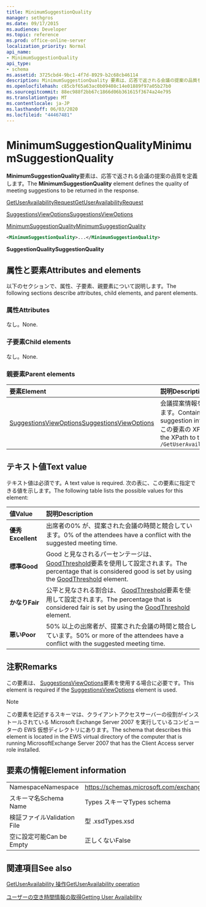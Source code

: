 ```yaml
---
title: MinimumSuggestionQuality
manager: sethgros
ms.date: 09/17/2015
ms.audience: Developer
ms.topic: reference
ms.prod: office-online-server
localization_priority: Normal
api_name:
- MinimumSuggestionQuality
api_type:
- schema
ms.assetid: 3725cbd4-9bc1-4f7d-8929-b2c68cb46114
description: MinimumSuggestionQuality 要素は、応答で返される会議の提案の品質を定義します。
ms.openlocfilehash: c85cbf65a63ac0b09408c14e01889f97a05b27b0
ms.sourcegitcommit: 88ec988f2bb67c1866d06b361615f3674a24e795
ms.translationtype: MT
ms.contentlocale: ja-JP
ms.lasthandoff: 06/03/2020
ms.locfileid: "44467481"
---
```

# <a name="minimumsuggestionquality"></a><span data-ttu-id="6c70f-103">MinimumSuggestionQuality</span><span class="sxs-lookup"><span data-stu-id="6c70f-103">MinimumSuggestionQuality</span></span>

<span data-ttu-id="6c70f-104">**MinimumSuggestionQuality**要素は、応答で返される会議の提案の品質を定義します。</span><span class="sxs-lookup"><span data-stu-id="6c70f-104">The **MinimumSuggestionQuality** element defines the quality of meeting suggestions to be returned in the response.</span></span> 
  
[<span data-ttu-id="6c70f-105">GetUserAvailabilityRequest</span><span class="sxs-lookup"><span data-stu-id="6c70f-105">GetUserAvailabilityRequest</span></span>](getuseravailabilityrequest.md)
  
[<span data-ttu-id="6c70f-106">SuggestionsViewOptions</span><span class="sxs-lookup"><span data-stu-id="6c70f-106">SuggestionsViewOptions</span></span>](suggestionsviewoptions.md)
  
[<span data-ttu-id="6c70f-107">MinimumSuggestionQuality</span><span class="sxs-lookup"><span data-stu-id="6c70f-107">MinimumSuggestionQuality</span></span>](minimumsuggestionquality.md)
  
```xml
<MinimumSuggestionQuality>...</MinimumSuggestionQuality>
```

 <span data-ttu-id="6c70f-108">**SuggestionQuality**</span><span class="sxs-lookup"><span data-stu-id="6c70f-108">**SuggestionQuality**</span></span>
## <a name="attributes-and-elements"></a><span data-ttu-id="6c70f-109">属性と要素</span><span class="sxs-lookup"><span data-stu-id="6c70f-109">Attributes and elements</span></span>

<span data-ttu-id="6c70f-110">以下のセクションで、属性、子要素、親要素について説明します。</span><span class="sxs-lookup"><span data-stu-id="6c70f-110">The following sections describe attributes, child elements, and parent elements.</span></span>
  
### <a name="attributes"></a><span data-ttu-id="6c70f-111">属性</span><span class="sxs-lookup"><span data-stu-id="6c70f-111">Attributes</span></span>

<span data-ttu-id="6c70f-112">なし。</span><span class="sxs-lookup"><span data-stu-id="6c70f-112">None.</span></span>
  
### <a name="child-elements"></a><span data-ttu-id="6c70f-113">子要素</span><span class="sxs-lookup"><span data-stu-id="6c70f-113">Child elements</span></span>

<span data-ttu-id="6c70f-114">なし。</span><span class="sxs-lookup"><span data-stu-id="6c70f-114">None.</span></span>
  
### <a name="parent-elements"></a><span data-ttu-id="6c70f-115">親要素</span><span class="sxs-lookup"><span data-stu-id="6c70f-115">Parent elements</span></span>

|<span data-ttu-id="6c70f-116">**要素**</span><span class="sxs-lookup"><span data-stu-id="6c70f-116">**Element**</span></span>|<span data-ttu-id="6c70f-117">**説明**</span><span class="sxs-lookup"><span data-stu-id="6c70f-117">**Description**</span></span>|
|:-----|:-----|
|[<span data-ttu-id="6c70f-118">SuggestionsViewOptions</span><span class="sxs-lookup"><span data-stu-id="6c70f-118">SuggestionsViewOptions</span></span>](suggestionsviewoptions.md) <br/> |<span data-ttu-id="6c70f-119">会議提案情報を取得するためのオプションが含まれています。</span><span class="sxs-lookup"><span data-stu-id="6c70f-119">Contains the options for obtaining meeting suggestion information.</span></span>  <br/> <span data-ttu-id="6c70f-120">この要素の XPath を次に示します。</span><span class="sxs-lookup"><span data-stu-id="6c70f-120">The following is the XPath to this element:</span></span>  <br/>  `/GetUserAvailabilityRequest/SuggestionViewOptions` <br/> |
   
## <a name="text-value"></a><span data-ttu-id="6c70f-121">テキスト値</span><span class="sxs-lookup"><span data-stu-id="6c70f-121">Text value</span></span>

<span data-ttu-id="6c70f-122">テキスト値は必須です。</span><span class="sxs-lookup"><span data-stu-id="6c70f-122">A text value is required.</span></span> <span data-ttu-id="6c70f-123">次の表に、この要素に指定できる値を示します。</span><span class="sxs-lookup"><span data-stu-id="6c70f-123">The following table lists the possible values for this element:</span></span>
  
|<span data-ttu-id="6c70f-124">**値**</span><span class="sxs-lookup"><span data-stu-id="6c70f-124">**Value**</span></span>|<span data-ttu-id="6c70f-125">**説明**</span><span class="sxs-lookup"><span data-stu-id="6c70f-125">**Description**</span></span>|
|:-----|:-----|
|<span data-ttu-id="6c70f-126">**優秀**</span><span class="sxs-lookup"><span data-stu-id="6c70f-126">**Excellent**</span></span> <br/> |<span data-ttu-id="6c70f-127">出席者の0% が、提案された会議の時間と競合しています。</span><span class="sxs-lookup"><span data-stu-id="6c70f-127">0% of the attendees have a conflict with the suggested meeting time.</span></span>  <br/> |
|<span data-ttu-id="6c70f-128">**標準**</span><span class="sxs-lookup"><span data-stu-id="6c70f-128">**Good**</span></span> <br/> |<span data-ttu-id="6c70f-129">Good と見なされるパーセンテージは、 [GoodThreshold](goodthreshold.md)要素を使用して設定されます。</span><span class="sxs-lookup"><span data-stu-id="6c70f-129">The percentage that is considered good is set by using the [GoodThreshold](goodthreshold.md) element.</span></span>  <br/> |
|<span data-ttu-id="6c70f-130">**かなり**</span><span class="sxs-lookup"><span data-stu-id="6c70f-130">**Fair**</span></span> <br/> |<span data-ttu-id="6c70f-131">公平と見なされる割合は、 [GoodThreshold](goodthreshold.md)要素を使用して設定されます。</span><span class="sxs-lookup"><span data-stu-id="6c70f-131">The percentage that is considered fair is set by using the [GoodThreshold](goodthreshold.md) element.</span></span>  <br/> |
|<span data-ttu-id="6c70f-132">**悪い**</span><span class="sxs-lookup"><span data-stu-id="6c70f-132">**Poor**</span></span> <br/> |<span data-ttu-id="6c70f-133">50% 以上の出席者が、提案された会議の時間と競合しています。</span><span class="sxs-lookup"><span data-stu-id="6c70f-133">50% or more of the attendees have a conflict with the suggested meeting time.</span></span>  <br/> |
   
## <a name="remarks"></a><span data-ttu-id="6c70f-134">注釈</span><span class="sxs-lookup"><span data-stu-id="6c70f-134">Remarks</span></span>

<span data-ttu-id="6c70f-135">この要素は、 [SuggestionsViewOptions](suggestionsviewoptions.md)要素を使用する場合に必要です。</span><span class="sxs-lookup"><span data-stu-id="6c70f-135">This element is required if the [SuggestionsViewOptions](suggestionsviewoptions.md) element is used.</span></span> 
  
> [!NOTE]
> <span data-ttu-id="6c70f-136">この要素を記述するスキーマは、クライアントアクセスサーバーの役割がインストールされている Microsoft Exchange Server 2007 を実行しているコンピューターの EWS 仮想ディレクトリにあります。</span><span class="sxs-lookup"><span data-stu-id="6c70f-136">The schema that describes this element is located in the EWS virtual directory of the computer that is running MicrosoftExchange Server 2007 that has the Client Access server role installed.</span></span> 
  
## <a name="element-information"></a><span data-ttu-id="6c70f-137">要素の情報</span><span class="sxs-lookup"><span data-stu-id="6c70f-137">Element information</span></span>

|||
|:-----|:-----|
|<span data-ttu-id="6c70f-138">Namespace</span><span class="sxs-lookup"><span data-stu-id="6c70f-138">Namespace</span></span>  <br/> |https://schemas.microsoft.com/exchange/services/2006/types  <br/> |
|<span data-ttu-id="6c70f-139">スキーマ名</span><span class="sxs-lookup"><span data-stu-id="6c70f-139">Schema Name</span></span>  <br/> |<span data-ttu-id="6c70f-140">Types スキーマ</span><span class="sxs-lookup"><span data-stu-id="6c70f-140">Types schema</span></span>  <br/> |
|<span data-ttu-id="6c70f-141">検証ファイル</span><span class="sxs-lookup"><span data-stu-id="6c70f-141">Validation File</span></span>  <br/> |<span data-ttu-id="6c70f-142">型 .xsd</span><span class="sxs-lookup"><span data-stu-id="6c70f-142">Types.xsd</span></span>  <br/> |
|<span data-ttu-id="6c70f-143">空に設定可能</span><span class="sxs-lookup"><span data-stu-id="6c70f-143">Can be Empty</span></span>  <br/> |<span data-ttu-id="6c70f-144">正しくない</span><span class="sxs-lookup"><span data-stu-id="6c70f-144">False</span></span>  <br/> |
   
## <a name="see-also"></a><span data-ttu-id="6c70f-145">関連項目</span><span class="sxs-lookup"><span data-stu-id="6c70f-145">See also</span></span>



[<span data-ttu-id="6c70f-146">GetUserAvailability 操作</span><span class="sxs-lookup"><span data-stu-id="6c70f-146">GetUserAvailability operation</span></span>](getuseravailability-operation.md)


[<span data-ttu-id="6c70f-147">ユーザーの空き時間情報の取得</span><span class="sxs-lookup"><span data-stu-id="6c70f-147">Getting User Availability</span></span>](https://msdn.microsoft.com/library/d4133fcb-9b0f-4e6b-aadf-a389da83516a%28Office.15%29.aspx)

